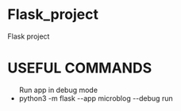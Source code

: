# Flask_project
Flask project

<h1> USEFUL COMMANDS</h1>
<ul>
  Run app in debug mode
  <li>python3 -m flask --app microblog --debug run</li>
</ul>
